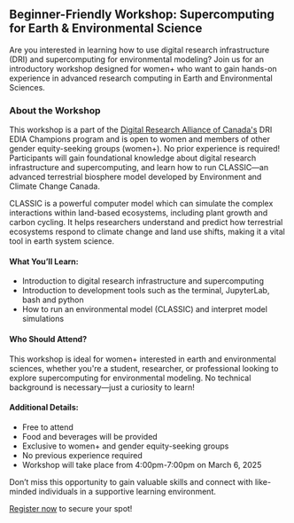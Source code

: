 ## Beginner-Friendly Workshop: Supercomputing for Earth & Environmental Science

Are you interested in learning how to use digital research infrastructure (DRI) and supercomputing for environmental modeling? Join us for an introductory workshop designed for women+ who want to gain hands-on experience in advanced research computing in Earth and Environmental Sciences.

### About the Workshop
This workshop is a part of the [Digital Research Alliance of Canada's](https://alliancecan.ca/en) DRI EDIA Champions program and is open to women and members of other gender equity-seeking groups (women+). No prior experience is required! Participants will gain foundational knowledge about digital research infrastructure and supercomputing, and learn how to run CLASSIC—an advanced terrestrial biosphere model developed by Environment and Climate Change Canada.

CLASSIC is a powerful computer model which can simulate the complex interactions within land-based ecosystems, including plant growth and carbon cycling. It helps researchers understand and predict how terrestrial ecosystems respond to climate change and land use shifts, making it a vital tool in earth system science.

#### What You’ll Learn:

- Introduction to digital research infrastructure and supercomputing
- Introduction to development tools such as the terminal, JupyterLab, bash and python
- How to run an environmental model (CLASSIC) and interpret model simulations

#### Who Should Attend?
This workshop is ideal for women+ interested in earth and environmental sciences, whether you're a student, researcher, or professional looking to explore supercomputing for environmental modeling. No technical background is necessary—just a curiosity to learn!

#### Additional Details:

- Free to attend
- Food and beverages will be provided
- Exclusive to women+ and gender equity-seeking groups
- No previous experience required
- Workshop will take place from 4:00pm-7:00pm on March 6, 2025 



Don’t miss this opportunity to gain valuable skills and connect with like-minded individuals in a supportive learning environment.

[Register now](www.google.ca) to secure your spot!